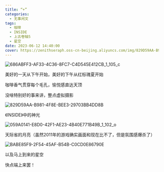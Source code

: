 ```yaml
---
title: “+”
categories:
  - 无事闲文
tags:
  - 咖啡
  - INSIDE
  - 上古卷轴5
  - 星空
date: 2023-06-12 14:40:00
cover: https://zenithseraph.oss-cn-beijing.aliyuncs.com/img/829D59AA-B981-4F8E-BEE3-29703BB4DD8B.png
---
```


![686ABFF3-AF33-4C36-8FC7-C4D545E412CB_1_105_c](https://zenithseraph.oss-cn-beijing.aliyuncs.com/img/686ABFF3-AF33-4C36-8FC7-C4D545E412CB_1_105_c.jpeg)

美好的一天从下午开始，美好的下午从红标瑰夏开始

咖啡香气贯穿每个毛孔，愉悦感直达天顶

没啥特别好的事来讲，整点虚拟摄影

![829D59AA-B981-4F8E-BEE3-29703BB4DD8B](https://zenithseraph.oss-cn-beijing.aliyuncs.com/img/829D59AA-B981-4F8E-BEE3-29703BB4DD8B.png)

《INSIDE》中的神光

![059A0141-E8D0-42F1-AE23-4B40E771B49B_1_102_o](https://zenithseraph.oss-cn-beijing.aliyuncs.com/img/059A0141-E8D0-42F1-AE23-4B40E771B49B_1_102_o.jpeg)

天际省的月亮（虽然2011年的游戏确实画面和现在比不了，但是氛围感爆杀了）

![BABE85F9-2F54-45AF-B54B-C0CD0E86790E](https://zenithseraph.oss-cn-beijing.aliyuncs.com/img/BABE85F9-2F54-45AF-B54B-C0CD0E86790E.png)

以及马上到来的星空

快点端上来罢！


